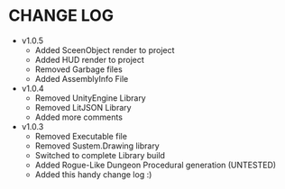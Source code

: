 # CHANGE LOG
- v1.0.5
  - Added SceenObject render to project
  - Added HUD render to project
  - Removed Garbage files
  - Added AssemblyInfo File
- v1.0.4
  - Removed UnityEngine Library
  - Removed LitJSON Library
  - Added more comments
- v1.0.3
  - Removed Executable file
  - Removed Sustem.Drawing library
  - Switched to complete Library build
  - Added Rogue-Like Dungeon Procedural generation (UNTESTED)
  - Added this handy change log :)
